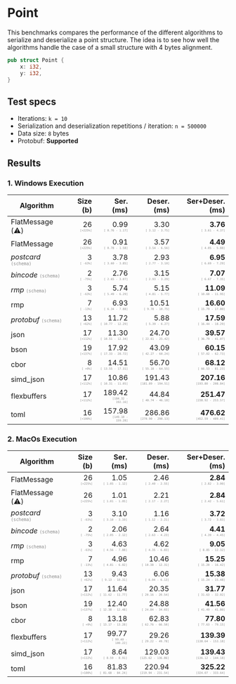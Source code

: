 # Point

This benchmarks compares the performance of the different algorithms to serialize and deserialize a point structure. The idea is to see how well the algorithms handle the case of a small structure with 4 bytes alignment.

```rust
pub struct Point {
    x: i32,
    y: i32,
}
```

## Test specs

* Iterations: `k = 10`
* Serialization and deserialization repetitions / iteration: `n = 500000`
* Data size: `8` bytes
* Protobuf: **Supported**

## Results

### 1. Windows Execution

| Algorithm | Size (b) | Ser. (ms) | Deser. (ms) | Ser+Deser.(ms) |
| ------ | -------: | ----------------------: | ------------------------: | --------------: |
| FlatMessage (&#9888;&#65039;) | 26 <span style="font-family:monospace; opacity:0.5; font-size:0.5em"><br>[+225%]</span> |   0.99 <span style="font-family:monospace; opacity:0.5; font-size:0.5em"><br>[  0.76 -   1.17]</span> |   3.30 <span style="font-family:monospace; opacity:0.5; font-size:0.5em"><br>[  3.12 -   3.75]</span> | **3.76** <span style="font-family:monospace; opacity:0.5; font-size:0.5em"><br>[  3.61 -   4.37]</span> |
| FlatMessage | 26 <span style="font-family:monospace; opacity:0.5; font-size:0.5em"><br>[+225%]</span> |   0.91 <span style="font-family:monospace; opacity:0.5; font-size:0.5em"><br>[  0.78 -   1.58]</span> |   3.57 <span style="font-family:monospace; opacity:0.5; font-size:0.5em"><br>[  3.54 -   6.56]</span> | **4.49** <span style="font-family:monospace; opacity:0.5; font-size:0.5em"><br>[  4.05 -   5.88]</span> |
| *postcard* <span style="font-family:monospace; opacity:0.5; font-size:0.75em">(schema)</span>| 3 <span style="font-family:monospace; opacity:0.5; font-size:0.5em"><br>[ -63%]</span> |   3.78 <span style="font-family:monospace; opacity:0.5; font-size:0.5em"><br>[  3.60 -   3.85]</span> |   2.93 <span style="font-family:monospace; opacity:0.5; font-size:0.5em"><br>[  2.77 -   3.10]</span> | **6.95** <span style="font-family:monospace; opacity:0.5; font-size:0.5em"><br>[  6.69 -   7.29]</span> |
| *bincode* <span style="font-family:monospace; opacity:0.5; font-size:0.75em">(schema)</span>| 2 <span style="font-family:monospace; opacity:0.5; font-size:0.5em"><br>[ -75%]</span> |   2.76 <span style="font-family:monospace; opacity:0.5; font-size:0.5em"><br>[  2.65 -   3.07]</span> |   3.15 <span style="font-family:monospace; opacity:0.5; font-size:0.5em"><br>[  2.93 -   3.29]</span> | **7.07** <span style="font-family:monospace; opacity:0.5; font-size:0.5em"><br>[  6.67 -   7.35]</span> |
| *rmp* <span style="font-family:monospace; opacity:0.5; font-size:0.75em">(schema)</span>| 3 <span style="font-family:monospace; opacity:0.5; font-size:0.5em"><br>[ -63%]</span> |   5.74 <span style="font-family:monospace; opacity:0.5; font-size:0.5em"><br>[  5.49 -   6.29]</span> |   5.15 <span style="font-family:monospace; opacity:0.5; font-size:0.5em"><br>[  4.81 -   5.77]</span> | **11.09** <span style="font-family:monospace; opacity:0.5; font-size:0.5em"><br>[ 10.60 -  11.95]</span> |
| rmp | 7 <span style="font-family:monospace; opacity:0.5; font-size:0.5em"><br>[ -13%]</span> |   6.93 <span style="font-family:monospace; opacity:0.5; font-size:0.5em"><br>[  6.34 -   7.88]</span> |  10.51 <span style="font-family:monospace; opacity:0.5; font-size:0.5em"><br>[  9.78 -  10.75]</span> | **16.60** <span style="font-family:monospace; opacity:0.5; font-size:0.5em"><br>[ 15.79 -  17.80]</span> |
| *protobuf* <span style="font-family:monospace; opacity:0.5; font-size:0.75em">(schema)</span>| 13 <span style="font-family:monospace; opacity:0.5; font-size:0.5em"><br>[ +62%]</span> |  11.72 <span style="font-family:monospace; opacity:0.5; font-size:0.5em"><br>[ 10.77 -  12.29]</span> |   5.88 <span style="font-family:monospace; opacity:0.5; font-size:0.5em"><br>[  5.39 -   6.27]</span> | **17.59** <span style="font-family:monospace; opacity:0.5; font-size:0.5em"><br>[ 16.44 -  18.29]</span> |
| json | 17 <span style="font-family:monospace; opacity:0.5; font-size:0.5em"><br>[+112%]</span> |  11.30 <span style="font-family:monospace; opacity:0.5; font-size:0.5em"><br>[ 10.51 -  12.34]</span> |  24.70 <span style="font-family:monospace; opacity:0.5; font-size:0.5em"><br>[ 22.61 -  25.42]</span> | **39.57** <span style="font-family:monospace; opacity:0.5; font-size:0.5em"><br>[ 36.79 -  41.07]</span> |
| bson | 19 <span style="font-family:monospace; opacity:0.5; font-size:0.5em"><br>[+137%]</span> |  17.92 <span style="font-family:monospace; opacity:0.5; font-size:0.5em"><br>[ 17.33 -  28.72]</span> |  43.09 <span style="font-family:monospace; opacity:0.5; font-size:0.5em"><br>[ 42.27 -  60.24]</span> | **60.15** <span style="font-family:monospace; opacity:0.5; font-size:0.5em"><br>[ 57.02 -  62.73]</span> |
| cbor | 8 <span style="font-family:monospace; opacity:0.5; font-size:0.5em"><br>[  +0%]</span> |  14.51 <span style="font-family:monospace; opacity:0.5; font-size:0.5em"><br>[ 13.55 -  17.31]</span> |  56.70 <span style="font-family:monospace; opacity:0.5; font-size:0.5em"><br>[ 55.18 -  64.55]</span> | **68.12** <span style="font-family:monospace; opacity:0.5; font-size:0.5em"><br>[ 66.53 -  81.23]</span> |
| simd_json | 17 <span style="font-family:monospace; opacity:0.5; font-size:0.5em"><br>[+112%]</span> |  10.86 <span style="font-family:monospace; opacity:0.5; font-size:0.5em"><br>[ 10.31 -  11.05]</span> | 191.43 <span style="font-family:monospace; opacity:0.5; font-size:0.5em"><br>[181.89 - 194.51]</span> | **207.16** <span style="font-family:monospace; opacity:0.5; font-size:0.5em"><br>[193.80 - 208.84]</span> |
| flexbuffers | 17 <span style="font-family:monospace; opacity:0.5; font-size:0.5em"><br>[+112%]</span> | 189.42 <span style="font-family:monospace; opacity:0.5; font-size:0.5em"><br>[184.32 - 192.16]</span> |  44.84 <span style="font-family:monospace; opacity:0.5; font-size:0.5em"><br>[ 40.74 -  46.18]</span> | **251.47** <span style="font-family:monospace; opacity:0.5; font-size:0.5em"><br>[238.92 - 253.57]</span> |
| toml | 16 <span style="font-family:monospace; opacity:0.5; font-size:0.5em"><br>[+100%]</span> | 157.98 <span style="font-family:monospace; opacity:0.5; font-size:0.5em"><br>[149.10 - 159.28]</span> | 286.86 <span style="font-family:monospace; opacity:0.5; font-size:0.5em"><br>[270.90 - 290.13]</span> | **476.62** <span style="font-family:monospace; opacity:0.5; font-size:0.5em"><br>[452.59 - 489.41]</span> |


### 2. MacOs Execution

| Algorithm | Size (b) | Ser. (ms) | Deser. (ms) | Ser+Deser.(ms) |
| ------ | -------: | ----------------------: | ------------------------: | --------------: |
| FlatMessage | 26 <span style="font-family:monospace; opacity:0.5; font-size:0.5em"><br>[+225%]</span> |   1.05 <span style="font-family:monospace; opacity:0.5; font-size:0.5em"><br>[  1.05 -   1.12]</span> |   2.46 <span style="font-family:monospace; opacity:0.5; font-size:0.5em"><br>[  2.40 -   2.55]</span> | **2.84** <span style="font-family:monospace; opacity:0.5; font-size:0.5em"><br>[  2.82 -   3.00]</span> |
| FlatMessage (&#9888;&#65039;) | 26 <span style="font-family:monospace; opacity:0.5; font-size:0.5em"><br>[+225%]</span> |   1.01 <span style="font-family:monospace; opacity:0.5; font-size:0.5em"><br>[  1.01 -   1.05]</span> |   2.21 <span style="font-family:monospace; opacity:0.5; font-size:0.5em"><br>[  2.17 -   2.27]</span> | **2.84** <span style="font-family:monospace; opacity:0.5; font-size:0.5em"><br>[  2.42 -   5.61]</span> |
| *postcard* <span style="font-family:monospace; opacity:0.5; font-size:0.75em">(schema)</span>| 3 <span style="font-family:monospace; opacity:0.5; font-size:0.5em"><br>[ -63%]</span> |   3.10 <span style="font-family:monospace; opacity:0.5; font-size:0.5em"><br>[  3.10 -   3.19]</span> |   1.16 <span style="font-family:monospace; opacity:0.5; font-size:0.5em"><br>[  1.12 -   2.21]</span> | **3.72** <span style="font-family:monospace; opacity:0.5; font-size:0.5em"><br>[  3.72 -   3.83]</span> |
| *bincode* <span style="font-family:monospace; opacity:0.5; font-size:0.75em">(schema)</span>| 2 <span style="font-family:monospace; opacity:0.5; font-size:0.5em"><br>[ -75%]</span> |   2.06 <span style="font-family:monospace; opacity:0.5; font-size:0.5em"><br>[  2.05 -   2.12]</span> |   2.64 <span style="font-family:monospace; opacity:0.5; font-size:0.5em"><br>[  2.63 -   4.23]</span> | **4.41** <span style="font-family:monospace; opacity:0.5; font-size:0.5em"><br>[  4.39 -   4.45]</span> |
| *rmp* <span style="font-family:monospace; opacity:0.5; font-size:0.75em">(schema)</span>| 3 <span style="font-family:monospace; opacity:0.5; font-size:0.5em"><br>[ -63%]</span> |   4.63 <span style="font-family:monospace; opacity:0.5; font-size:0.5em"><br>[  4.56 -   7.88]</span> |   4.62 <span style="font-family:monospace; opacity:0.5; font-size:0.5em"><br>[  4.35 -   6.83]</span> | **9.05** <span style="font-family:monospace; opacity:0.5; font-size:0.5em"><br>[  8.85 -  12.32]</span> |
| rmp | 7 <span style="font-family:monospace; opacity:0.5; font-size:0.5em"><br>[ -13%]</span> |   4.96 <span style="font-family:monospace; opacity:0.5; font-size:0.5em"><br>[  4.81 -   6.02]</span> |  10.46 <span style="font-family:monospace; opacity:0.5; font-size:0.5em"><br>[ 10.38 -  12.31]</span> | **15.25** <span style="font-family:monospace; opacity:0.5; font-size:0.5em"><br>[ 15.20 -  16.42]</span> |
| *protobuf* <span style="font-family:monospace; opacity:0.5; font-size:0.75em">(schema)</span>| 13 <span style="font-family:monospace; opacity:0.5; font-size:0.5em"><br>[ +62%]</span> |   9.43 <span style="font-family:monospace; opacity:0.5; font-size:0.5em"><br>[  9.13 -  10.31]</span> |   6.06 <span style="font-family:monospace; opacity:0.5; font-size:0.5em"><br>[  6.04 -   6.13]</span> | **15.38** <span style="font-family:monospace; opacity:0.5; font-size:0.5em"><br>[ 15.24 -  15.48]</span> |
| json | 17 <span style="font-family:monospace; opacity:0.5; font-size:0.5em"><br>[+112%]</span> |  11.64 <span style="font-family:monospace; opacity:0.5; font-size:0.5em"><br>[ 11.62 -  11.77]</span> |  20.35 <span style="font-family:monospace; opacity:0.5; font-size:0.5em"><br>[ 20.16 -  20.54]</span> | **31.77** <span style="font-family:monospace; opacity:0.5; font-size:0.5em"><br>[ 31.63 -  32.02]</span> |
| bson | 19 <span style="font-family:monospace; opacity:0.5; font-size:0.5em"><br>[+137%]</span> |  12.40 <span style="font-family:monospace; opacity:0.5; font-size:0.5em"><br>[ 12.38 -  12.48]</span> |  24.88 <span style="font-family:monospace; opacity:0.5; font-size:0.5em"><br>[ 24.84 -  34.03]</span> | **41.56** <span style="font-family:monospace; opacity:0.5; font-size:0.5em"><br>[ 41.49 -  41.80]</span> |
| cbor | 8 <span style="font-family:monospace; opacity:0.5; font-size:0.5em"><br>[  +0%]</span> |  13.18 <span style="font-family:monospace; opacity:0.5; font-size:0.5em"><br>[ 13.17 -  13.28]</span> |  62.83 <span style="font-family:monospace; opacity:0.5; font-size:0.5em"><br>[ 62.76 -  66.50]</span> | **77.80** <span style="font-family:monospace; opacity:0.5; font-size:0.5em"><br>[ 77.63 -  79.15]</span> |
| flexbuffers | 17 <span style="font-family:monospace; opacity:0.5; font-size:0.5em"><br>[+112%]</span> |  99.77 <span style="font-family:monospace; opacity:0.5; font-size:0.5em"><br>[ 99.40 - 100.22]</span> |  29.26 <span style="font-family:monospace; opacity:0.5; font-size:0.5em"><br>[ 29.22 -  49.78]</span> | **139.39** <span style="font-family:monospace; opacity:0.5; font-size:0.5em"><br>[138.64 - 153.18]</span> |
| simd_json | 17 <span style="font-family:monospace; opacity:0.5; font-size:0.5em"><br>[+112%]</span> |   8.64 <span style="font-family:monospace; opacity:0.5; font-size:0.5em"><br>[  8.59 -   8.91]</span> | 129.03 <span style="font-family:monospace; opacity:0.5; font-size:0.5em"><br>[125.62 - 136.86]</span> | **139.43** <span style="font-family:monospace; opacity:0.5; font-size:0.5em"><br>[136.12 - 144.18]</span> |
| toml | 16 <span style="font-family:monospace; opacity:0.5; font-size:0.5em"><br>[+100%]</span> |  81.83 <span style="font-family:monospace; opacity:0.5; font-size:0.5em"><br>[ 81.68 -  84.24]</span> | 220.94 <span style="font-family:monospace; opacity:0.5; font-size:0.5em"><br>[219.94 - 231.54]</span> | **325.22** <span style="font-family:monospace; opacity:0.5; font-size:0.5em"><br>[324.07 - 333.64]</span> |
